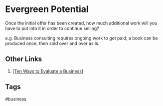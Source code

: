 # Evergreen Potential

Once the initial offer has been created, how much additional work will you have to put into it in order to continue selling?

e.g. Business consulting requires ongoing work to get paid; a book can be produced once, then sold over and over as is.

## Other Links
1. [\[Ten Ways to Evaluate a Business\]](../202203182053)  

## Tags
#business
